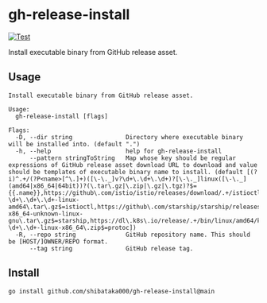 # gh-release-install

[![Test](https://github.com/shibataka000/gh-release-install/actions/workflows/test.yaml/badge.svg)](https://github.com/shibataka000/gh-release-install/actions/workflows/test.yaml)

Install executable binary from GitHub release asset.

## Usage

```
Install executable binary from GitHub release asset.

Usage:
  gh-release-install [flags]

Flags:
  -D, --dir string               Directory where executable binary will be installed into. (default ".")
  -h, --help                     help for gh-release-install
      --pattern stringToString   Map whose key should be regular expressions of GitHub release asset download URL to download and value should be templates of executable binary name to install. (default [(?i)^.+/(?P<name>[^\.]+)([\-\._]v?\d+\.\d+\.\d+)?[\-\._]linux([\-\._](amd64|x86_64|64bit))?(\.tar\.gz|\.zip|\.gz|\.tgz)?$={{.name}},https://github\.com/istio/istio/releases/download/.+/istioctl-\d+\.\d+\.\d+-linux-amd64\.tar\.gz$=istioctl,https://github\.com/starship/starship/releases/download/.+/starship-x86_64-unknown-linux-gnu\.tar\.gz$=starship,https://dl\.k8s\.io/release/.+/bin/linux/amd64/kubectl=kubectl,https://github\.com/protocolbuffers/protobuf/releases/download/.+/protoc-\d+\.\d+-linux-x86_64\.zip$=protoc])
  -R, --repo string              GitHub repository name. This should be [HOST/]OWNER/REPO format.
      --tag string               GitHub release tag.
```

## Install

```
go install github.com/shibataka000/gh-release-install@main
```
